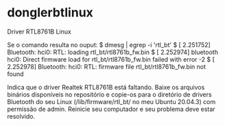 # donglerbtlinux
Driver RTL8761B Linux

Se o comando resulta no ouput:
$ dmesg | egrep -i 'rtl_bt'
$ [    2.251752] Bluetooth: hci0: RTL: loading rtl_bt/rtl8761b_fw.bin
$ [    2.252974] bluetooth hci0: Direct firmware load for rtl_bt/rtl8761b_fw.bin failed with error -2
$ [    2.252978] Bluetooth: hci0: RTL: firmware file rtl_bt/rtl8761b_fw.bin not found

Indica que o driver Realtek RTL8761B está faltando. Baixe os arquivos binários disponíveis no repositório e copie-os para o diretório de drivers Bluetooth do seu Linux (/lib/firmware/rtl_bt/ no meu Ubuntu 20.04.3) com permissão de admin. Reinicie seu computador e seu problema deve estar resolvido.
